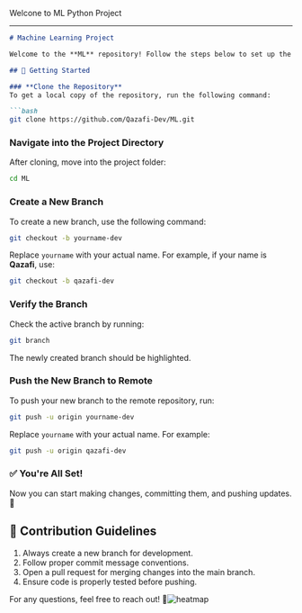 Welcone to ML Python Project

---

```md
# Machine Learning Project

Welcome to the **ML** repository! Follow the steps below to set up the project on your local machine.

## 🚀 Getting Started

### **Clone the Repository**
To get a local copy of the repository, run the following command:

```bash
git clone https://github.com/Qazafi-Dev/ML.git
```

### **Navigate into the Project Directory**
After cloning, move into the project folder:

```bash
cd ML
```

### **Create a New Branch**
To create a new branch, use the following command:

```bash
git checkout -b yourname-dev
```
Replace `yourname` with your actual name. For example, if your name is **Qazafi**, use:

```bash
git checkout -b qazafi-dev
```

### **Verify the Branch**
Check the active branch by running:

```bash
git branch
```
The newly created branch should be highlighted.

### **Push the New Branch to Remote**
To push your new branch to the remote repository, run:

```bash
git push -u origin yourname-dev
```

Replace `yourname` with your actual name. For example:

```bash
git push -u origin qazafi-dev
```

### ✅ **You're All Set!**
Now you can start making changes, committing them, and pushing updates. 🎉

## 📌 Contribution Guidelines
1. Always create a new branch for development.
2. Follow proper commit message conventions.
3. Open a pull request for merging changes into the main branch.
4. Ensure code is properly tested before pushing.

For any questions, feel free to reach out! 🚀![heatmap](https://github.com/user-attachments/assets/cd9401b9-56ac-493d-99bb-da43cf20d102)

``` 
